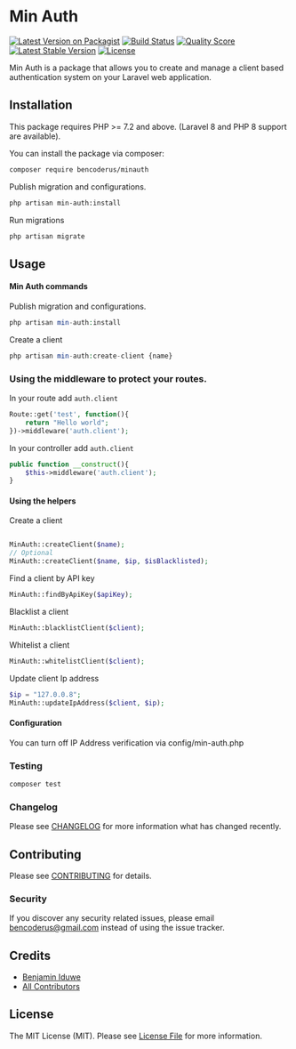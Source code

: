 # Min Auth

[![Latest Version on Packagist](https://img.shields.io/packagist/v/bencoderus/minauth.svg?style=flat-square)](https://packagist.org/packages/bencoderus/minauth)
[![Build Status](https://img.shields.io/travis/bencoderus/minauth/master.svg?style=flat-square)](https://travis-ci.org/bencoderus/minauth)
[![Quality Score](https://img.shields.io/scrutinizer/g/bencoderus/minauth.svg?style=flat-square)](https://scrutinizer-ci.com/g/bencoderus/minauth)
[![Latest Stable Version](https://poser.pugx.org/bencoderus/minauth/v)](//packagist.org/packages/bencoderus/minauth)
[![License](https://poser.pugx.org/bencoderus/minauth/license)](//packagist.org/packages/bencoderus/minaut)

Min Auth is a package that allows you to create and manage a client based authentication system on your Laravel web
application.

## Installation

This package requires PHP >= 7.2 and above. (Laravel 8 and PHP 8 support are available).

You can install the package via composer:

```bash
composer require bencoderus/minauth
```

Publish migration and configurations.

``` bash
php artisan min-auth:install
```

Run migrations

``` bash
php artisan migrate
```

## Usage

#### Min Auth commands

Publish migration and configurations.

``` php
php artisan min-auth:install
```

Create a client

``` php
php artisan min-auth:create-client {name}
```

### Using the middleware to protect your routes.

In your route add `auth.client`

``` php
Route::get('test', function(){
    return "Hello world";
})->middleware('auth.client');
```

In your controller add `auth.client`

``` php
public function __construct(){
    $this->middleware('auth.client');
}
```

#### Using the helpers

Create a client

``` php

MinAuth::createClient($name);
// Optional
MinAuth::createClient($name, $ip, $isBlacklisted);
```

Find a client by API key

``` php
MinAuth::findByApiKey($apiKey);
```

Blacklist a client

``` php
MinAuth::blacklistClient($client);
```

Whitelist a client

``` php
MinAuth::whitelistClient($client);
```

Update client Ip address

``` php
$ip = "127.0.0.8";
MinAuth::updateIpAddress($client, $ip);
```

#### Configuration

You can turn off IP Address verification via config/min-auth.php

### Testing

``` bash
composer test
```

### Changelog

Please see [CHANGELOG](CHANGELOG.md) for more information what has changed recently.

## Contributing

Please see [CONTRIBUTING](CONTRIBUTING.md) for details.

### Security

If you discover any security related issues, please email bencoderus@gmail.com instead of using the issue tracker.

## Credits

- [Benjamin Iduwe](https://github.com/bencoderus)
- [All Contributors](../../contributors)

## License

The MIT License (MIT). Please see [License File](LICENSE.md) for more information.

